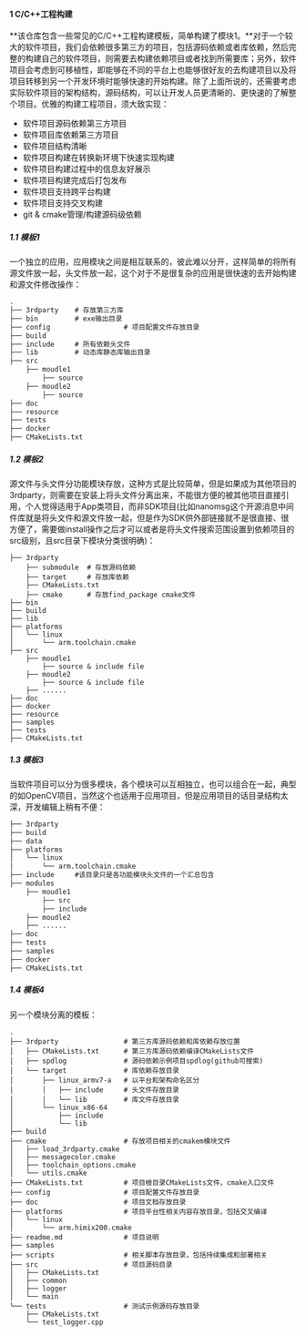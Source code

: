 #### 1 C/C++工程构建

**该仓库包含一些常见的C/C++工程构建模板，简单构建了模块1。**对于一个较大的软件项目，我们会依赖很多第三方的项目，包括源码依赖或者库依赖，然后完整的构建自己的软件项目，则需要去构建依赖项目或者找到所需要库；另外，软件项目会考虑到可移植性，即能够在不同的平台上也能够很好友的去构建项目以及将项目转移到另一个开发环境时能够快速的开始构建。除了上面所说的，还需要考虑实际软件项目的架构结构，源码结构，可以让开发人员更清晰的、更快速的了解整个项目。优雅的构建工程项目，须大致实现：

- 软件项目源码依赖第三方项目
- 软件项目库依赖第三方项目
- 软件项目结构清晰
- 软件项目构建在转换新环境下快速实现构建
- 软件项目构建过程中的信息友好展示
- 软件项目构建完成后打包发布
- 软件项目支持跨平台构建
- 软件项目支持交叉构建
- git & cmake管理/构建源码级依赖

##### 1.1 模板1

一个独立的应用，应用模块之间是相互联系的，彼此难以分开，这样简单的将所有源文件放一起，头文件放一起，这个对于不是很复杂的应用是很快速的去开始构建和源文件修改操作：

```tex
.
├── 3rdparty    # 存放第三方库
├── bin			# exe输出目录
├── config                  # 项目配置文件存放目录
├── build
├── include		# 所有依赖头文件
├── lib			# 动态库静态库输出目录
├── src
    ├── moudle1
        ├── source
    ├── moudle2
        ├── source   
├── doc
├── resource
├── tests
├── docker
├── CMakeLists.txt
```

##### 1.2 模板2

源文件与头文件分功能模块存放，这种方式是比较简单，但是如果成为其他项目的3rdparty，则需要在安装上将头文件分离出来，不能很方便的被其他项目直接引用，个人觉得适用于App类项目，而非SDK项目(比如nanomsg这个开源消息中间件库就是将头文件和源文件放一起，但是作为SDK供外部链接就不是很直接、很方便了，需要做install操作之后才可以或者是将头文件搜索范围设置到依赖项目的src级别，且src目录下模块分类很明确)：

```text
├── 3rdparty
    ├── submodule  # 存放源码依赖
    ├── target     # 存放库依赖
    ├── CMakeLists.txt
    ├── cmake      # 存放find_package cmake文件
├── bin
├── build
├── lib
├── platforms
│   └── linux
│       └── arm.toolchain.cmake
├── src
    ├── moudle1
        ├── source & include file
    ├── moudle2
        ├── source & include file
    ├── ......
├── doc
├── docker
├── resource
├── samples
├── tests
├── CMakeLists.txt
```

##### 1.3 模板3

当软件项目可以分为很多模块，各个模块可以互相独立，也可以组合在一起，典型的如OpenCV项目，当然这个也适用于应用项目，但是应用项目的话目录结构太深，开发编辑上稍有不便：

```tex
├── 3rdparty
├── build
├── data
├── platforms
│   └── linux
│       └── arm.toolchain.cmake
├── include  	#该目录只是各功能模块头文件的一个汇总包含
├── modules
    ├── moudle1
        ├── src
        ├── include
    ├── moudle2
    ├── ......
├── doc
├── tests
├── samples
├── docker
├── CMakeLists.txt
```

##### 1.4 模板4

另一个模块分离的模板：

```text
.
├── 3rdparty                # 第三方库源码依赖和库依赖存放位置
│   ├── CMakeLists.txt      # 第三方库源码依赖编译CMakeLists文件
│   ├── spdlog              # 源码依赖示例项目spdlog(github可搜索)
│   └── target              # 库依赖存放目录
│       ├── linux_armv7-a   # 以平台和架构命名区分
│       │   ├── include     # 头文件存放目录
│       │   └── lib         # 库文件存放目录
│       └── linux_x86-64
│           ├── include
│           └── lib
├── build                 
├── cmake                   # 存放项目相关的cmakem模块文件
│   ├── load_3rdparty.cmake
│   ├── messagecolor.cmake
│   ├── toolchain_options.cmake
│   └── utils.cmake
├── CMakeLists.txt          # 项目根目录CMakeLists文件，cmake入口文件
├── config                  # 项目配置文件存放目录
├── doc                     # 项目文档存放目录
├── platforms               # 项目平台性相关内容存放目录，包括交叉编译
│   └── linux
│       └── arm.himix200.cmake
├── readme.md               # 项目说明
├── samples
├── scripts                 # 相关脚本存放目录，包括持续集成和部署相关
├── src                     # 项目源码目录
│   ├── CMakeLists.txt
│   ├── common
│   ├── logger
│   └── main
└── tests                   # 测试示例源码存放目录
    ├── CMakeLists.txt
    └── test_logger.cpp
```

